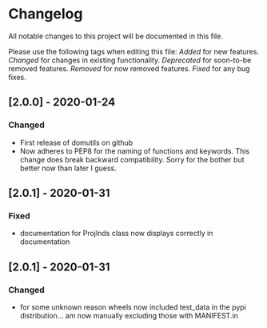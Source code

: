 # Changelog
All notable changes to this project will be documented in this file.

Please use the following tags when editing this file:
*Added* for new features.
*Changed* for changes in existing functionality.
*Deprecated* for soon-to-be removed features.
*Removed* for now removed features.
*Fixed* for any bug fixes. 


## [2.0.0] - 2020-01-24
### Changed
- First release of domutils on github
- Now adheres to PEP8 for the naming of functions and keywords. 
  This change does break backward compatibility. Sorry for the bother but better now than 
  later I guess. 

## [2.0.1] - 2020-01-31
### Fixed
- documentation for ProjInds class now displays correctly in documentation

## [2.0.1] - 2020-01-31
### Changed
- for some unknown reason wheels now included test_data in the pypi distribution...
  am now manually excluding those with MANIFEST.in

